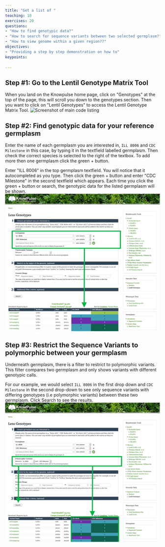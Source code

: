 ```yaml
---
title: "Get a list of "
teaching: 10
exercises: 20
questions:
- "How to find genotypic data?"
- "How to search for sequence variants between two selected germplasm?"
- "How to view genome within a given region??"
objectives:
- "Providing a step by step demonstration on how to"
keypoints:

---
```


## Step #1: Go to the Lentil Genotype Matrix Tool
When you land on the Knowpulse home page, click on "Genotypes" at the top of the page, this will scroll you down to the genotypes section. Then you want to click on "Lentil Genotypes" to access the Lentil Genotype Matrix Tool.
![Screenshot of main code listing](../fig/gmatrix-poly-region.front-1.png)

## Step #2: Find genotypic data for your reference germplasm
Enter the name of each germplasm you are interested in, `ILL 8006` and `CDC Milestone` in this case,  by typing it in the textfield labelled germplasm. Then check the correct species is selected to the right of the textbox. To add more then one germplasm click the green + button.

Enter "ILL 8006" in the top germplasm textfield. You will notice that it autocompleted as you type. Then click the green + button and enter "CDC Milestone" in the second textfield which appears.
Each time you click the green + button or search, the genotypic data for the listed germplasm will be shown.
![Screenshot of main code listing](../fig/gmatrix-poly-region-2.png)

## Step #3: Restrict the Sequence Variants to polymorphic between your germplasm
Underneath germplasm, there is a filter to restrict to polymorphic variants. This filter compares two germplasm and only shows variants with different genotypic calls.

For our example, we would select `ILL 8006` in the first drop down and `CDC Milestone` in the second drop-down to see only sequence variants with differing genotypes (i.e polymorphic variants) between these two germplasm.
Click Search to see the results.
![Screenshot of main code listing](../fig/gmatrix-poly-region-3.png)
